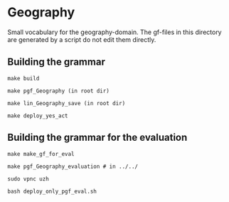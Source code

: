 Geography
=========

Small vocabulary for the geography-domain.
The gf-files in this directory are generated by a script
do not edit them directly.


Building the grammar
--------------------

	make build

	make pgf_Geography (in root dir)

	make lin_Geography_save (in root dir)

	make deploy_yes_act


Building the grammar for the evaluation
-------------------------------------

	make make_gf_for_eval

	make pgf_Geography_evaluation # in ../../

	sudo vpnc uzh

	bash deploy_only_pgf_eval.sh
